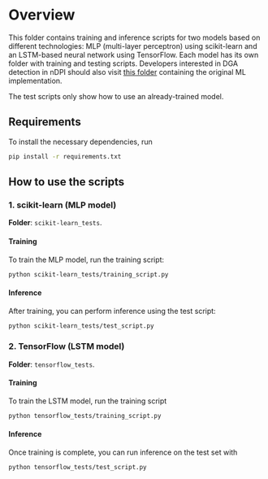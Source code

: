 # Overview

This folder contains training and inference scripts for two models based on different technologies: MLP (multi-layer perceptron) using scikit-learn and an LSTM-based neural network using TensorFlow. Each model has its own folder with training and testing scripts. Developers interested in DGA detection in nDPI should also visit [this folder](../tests/dga) containing the original ML implementation.

The test scripts only show how to use an already-trained model.

## Requirements

To install the necessary dependencies, run

```bash
pip install -r requirements.txt
```

## How to use the scripts

### 1. scikit-learn (MLP model)

**Folder**: `scikit-learn_tests`.

#### Training

To train the MLP model, run the training script:

```bash
python scikit-learn_tests/training_script.py
```

#### Inference

After training, you can perform inference using the test script:

```bash
python scikit-learn_tests/test_script.py
```

### 2. TensorFlow (LSTM model)

**Folder**: `tensorflow_tests`.

#### Training

To train the LSTM model, run the training script

```bash
python tensorflow_tests/training_script.py
```

#### Inference

Once training is complete, you can run inference on the test set with

```bash
python tensorflow_tests/test_script.py
```
